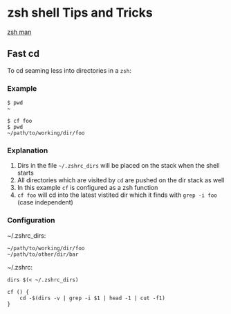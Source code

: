 # zsh shell Tips and Tricks

[zsh man](https://zsh.sourceforge.io/Doc/zsh_a4.pdf)

## Fast cd

To cd seaming less into directories in a ```zsh```:

### Example

```
$ pwd
~

$ cf foo
$ pwd
~/path/to/working/dir/foo
```

### Explanation

1. Dirs in the file ```~/.zshrc_dirs``` will be placed on the stack when the shell starts
1. All directories which are visited by ```cd``` are pushed on the dir stack as well
1. In this example ```cf``` is configured as a zsh function
1. ```cf foo``` will cd into the latest vistited dir which it finds with ```grep -i foo``` (case independent)

### Configuration

~/.zshrc_dirs:
```
~/path/to/working/dir/foo
~/path/to/other/dir/bar
``` 

~/.zshrc:
```
dirs $(< ~/.zshrc_dirs)

cf () {
	cd -$(dirs -v | grep -i $1 | head -1 | cut -f1)
}
```

